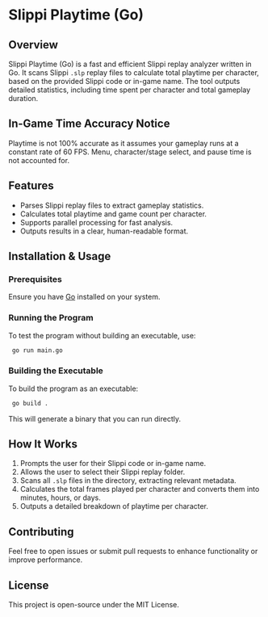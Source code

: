 # Slippi Playtime (Go)

## Overview

Slippi Playtime (Go) is a fast and efficient Slippi replay analyzer written in Go. It scans Slippi `.slp` replay files to calculate total playtime per character, based on the provided Slippi code or in-game name. The tool outputs detailed statistics, including time spent per character and total gameplay duration.

## In-Game Time Accuracy Notice

Playtime is not 100% accurate as it assumes your gameplay runs at a constant rate of 60 FPS. Menu, character/stage select, and pause time is not accounted for.

## Features

- Parses Slippi replay files to extract gameplay statistics.
- Calculates total playtime and game count per character.
- Supports parallel processing for fast analysis.
- Outputs results in a clear, human-readable format.

## Installation & Usage

### Prerequisites

Ensure you have [Go](https://go.dev/) installed on your system.

### Running the Program

To test the program without building an executable, use:

```sh
 go run main.go
```

### Building the Executable

To build the program as an executable:

```sh
 go build .
```

This will generate a binary that you can run directly.

## How It Works

1. Prompts the user for their Slippi code or in-game name.
2. Allows the user to select their Slippi replay folder.
3. Scans all `.slp` files in the directory, extracting relevant metadata.
4. Calculates the total frames played per character and converts them into minutes, hours, or days.
5. Outputs a detailed breakdown of playtime per character.

## Contributing

Feel free to open issues or submit pull requests to enhance functionality or improve performance.

## License

This project is open-source under the MIT License.

